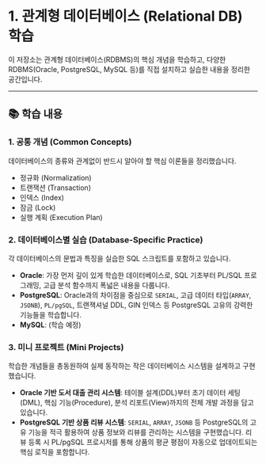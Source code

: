 # 1. 관계형 데이터베이스 (Relational DB) 학습

이 저장소는 관계형 데이터베이스(RDBMS)의 핵심 개념을 학습하고, 다양한 RDBMS(Oracle, PostgreSQL, MySQL 등)를 직접 설치하고 실습한 내용을 정리한 공간입니다.

---

## 📚 학습 내용

### 1. 공통 개념 (Common Concepts)
데이터베이스의 종류와 관계없이 반드시 알아야 할 핵심 이론들을 정리했습니다.
- 정규화 (Normalization)
- 트랜잭션 (Transaction)
- 인덱스 (Index)
- 잠금 (Lock)
- 실행 계획 (Execution Plan)

### 2. 데이터베이스별 실습 (Database-Specific Practice)
각 데이터베이스의 문법과 특징을 실습한 SQL 스크립트를 포함하고 있습니다.
- **Oracle**: 가장 먼저 깊이 있게 학습한 데이터베이스로, SQL 기초부터 PL/SQL 프로그래밍, 고급 분석 함수까지 폭넓은 내용을 다룹니다.
- **PostgreSQL**: Oracle과의 차이점을 중심으로 `SERIAL`, 고급 데이터 타입(`ARRAY`, `JSONB`), `PL/pgSQL`, 트랜잭셔널 DDL, GIN 인덱스 등 PostgreSQL 고유의 강력한 기능들을 학습합니다.
- **MySQL**: (학습 예정)

### 3. 미니 프로젝트 (Mini Projects)
학습한 개념들을 총동원하여 실제 동작하는 작은 데이터베이스 시스템을 설계하고 구현했습니다.
- **Oracle 기반 도서 대출 관리 시스템**: 테이블 설계(DDL)부터 초기 데이터 세팅(DML), 핵심 기능(Procedure), 분석 리포트(View)까지의 전체 개발 과정을 담고 있습니다.
- **PostgreSQL 기반 상품 리뷰 시스템**: `SERIAL`, `ARRAY`, `JSONB` 등 PostgreSQL의 고유 기능을 적극 활용하여 상품 정보와 리뷰를 관리하는 시스템을 구현했습니다. 리뷰 등록 시 PL/pgSQL 프로시저를 통해 상품의 평균 평점이 자동으로 업데이트되는 핵심 로직을 포함합니다.
